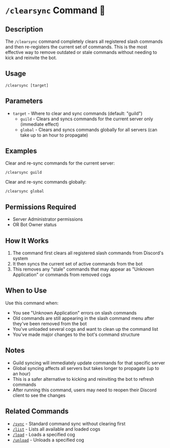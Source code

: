 # `/clearsync` Command 🔄

## Description

The `/clearsync` command completely clears all registered slash commands and then re-registers the current set of commands. This is the most effective way to remove outdated or stale commands without needing to kick and reinvite the bot.

## Usage

```
/clearsync [target]
```

## Parameters

- `target` - Where to clear and sync commands (default: "guild")
  - `guild` - Clears and syncs commands for the current server only (immediate effect)
  - `global` - Clears and syncs commands globally for all servers (can take up to an hour to propagate)

## Examples

Clear and re-sync commands for the current server:
```
/clearsync guild
```

Clear and re-sync commands globally:
```
/clearsync global
```

## Permissions Required

- Server Administrator permissions
- OR Bot Owner status

## How It Works

1. The command first clears all registered slash commands from Discord's system
2. It then syncs the current set of active commands from the bot
3. This removes any "stale" commands that may appear as "Unknown Application" or commands from removed cogs

## When to Use

Use this command when:
- You see "Unknown Application" errors on slash commands
- Old commands are still appearing in the slash command menu after they've been removed from the bot
- You've unloaded several cogs and want to clean up the command list
- You've made major changes to the bot's command structure

## Notes

- Guild syncing will immediately update commands for that specific server
- Global syncing affects all servers but takes longer to propagate (up to an hour)
- This is a safer alternative to kicking and reinviting the bot to refresh commands
- After running this command, users may need to reopen their Discord client to see the changes

## Related Commands

- [`/sync`](sync.md) - Standard command sync without clearing first
- [`/list`](list.md) - Lists all available and loaded cogs
- [`/load`](load.md) - Loads a specified cog
- [`/unload`](unload.md) - Unloads a specified cog 